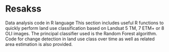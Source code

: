 # Resakss
Data analysis code in R language
This section includes useful R functions to quickly perform land use classification based on Landsat 5 TM, 7 ETM+ or 8 OLI images. 
The principal classifier used is the Random Forest algorithm.
Code for change detection in land use class over time as well as related area estimation is also provided.
